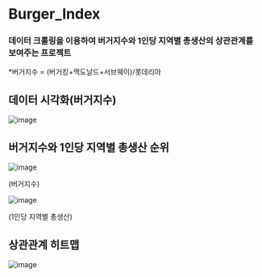# Burger_Index
<h3>데이터 크롤링을 이용하여 버거지수와 1인당 지역별 총생산의 상관관계를 보여주는 프로젝트</h3>
*버거지수 = (버거킹+맥도날드+서브웨이)/롯데리아<br>
<h2>데이터 시각화(버거지수)</h2>

![image](https://user-images.githubusercontent.com/31638904/160060030-c434c126-002a-41df-8c63-9e91fbb7fd42.png)

<h2>버거지수와 1인당 지역별 총생산 순위</h2>

![image](https://user-images.githubusercontent.com/31638904/160060120-d2bbe212-9bde-410c-a8fb-4d6bbcd17988.png)

(버거지수)

![image](https://user-images.githubusercontent.com/31638904/160060130-fa0915ec-50ac-4ae9-b30e-e2238ddc6c03.png)

(1인당 지역별 총생산)

<h2>상관관계 히트맵</h2>

![image](https://user-images.githubusercontent.com/31638904/160060265-b9bff324-775c-4bc2-85f6-9ac297c5a092.png)
